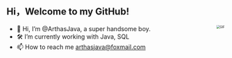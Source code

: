 ## Hi，Welcome to my GitHub!
<img align="right" alt="GIF" src="https://media.giphy.com/media/iIqmM5tTjmpOB9mpbn/giphy.gif" style="zoom:50%;" />

- 👋 Hi, I’m @ArthasJava, a super handsome boy.
- 🛠 I’m currently working with Java, SQL
- 📫 How to reach me arthasjava@foxmail.com

